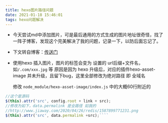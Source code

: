 ```yaml
---
title: hexo图片路径问题
date: 2021-01-18 15:46:01
tags: hexo问题解决
---
```


* 今天尝试md中添加图片，可是最后通用的方式生成的图片地址很奇怪，找了一阵子博客，发现这个完美解决了我的问题，记录一下，以防后面忘记了。

  

* 下文转自博客：[传送门](https://blog.csdn.net/androidv/article/details/105781570)

  

* 使用hexo 插入图片，图片的标签会变为 设置的 url后缀+文件名，如`/.com/xxx.jpg` 等
  原因是因为 hexo 升级后，对应的插件hexo-asset-image 并未升级，且留下bug，这里全部修改为绝对路径 即 全域名

  修改 `node_module/hexo-asset-image/index.js` 中的大概60行附近的

```js
//这个是源码
$(this).attr('src', config.root + link + src);
//修改为如下，data.permalink 是全路径 如我的
//http://www.jiaway.com/2020/04/26/redis/1587899771231.png
$(this).attr('src', data.permalink +src);````
```

